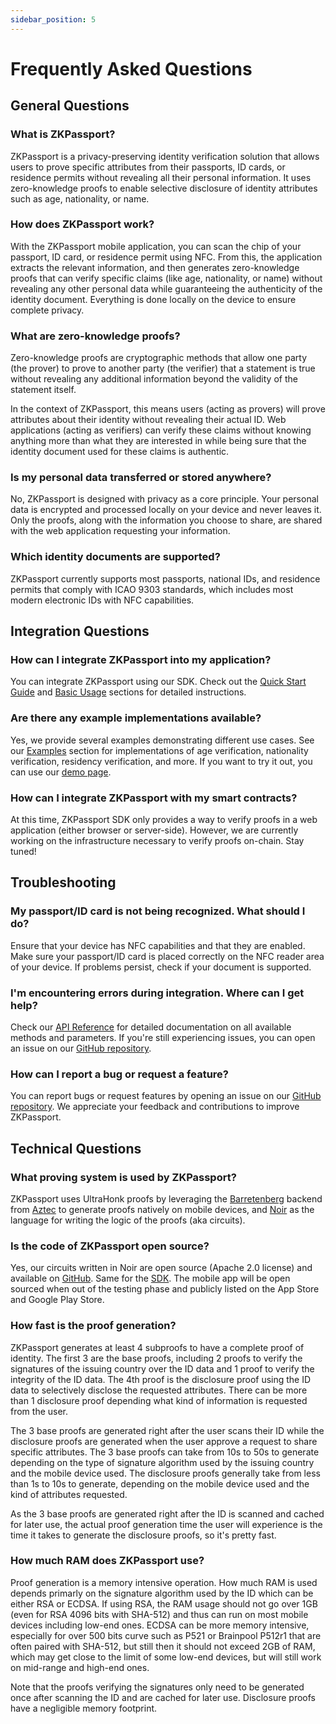 ```yaml
---
sidebar_position: 5
---
```


# Frequently Asked Questions

## General Questions

### What is ZKPassport?

ZKPassport is a privacy-preserving identity verification solution that allows users to prove specific attributes from their passports, ID cards, or residence permits without revealing all their personal information. It uses zero-knowledge proofs to enable selective disclosure of identity attributes such as age, nationality, or name.

### How does ZKPassport work?

With the ZKPassport mobile application, you can scan the chip of your passport, ID card, or residence permit using NFC. From this, the application extracts the relevant information, and then generates zero-knowledge proofs that can verify specific claims (like age, nationality, or name) without revealing any other personal data while guaranteeing the authenticity of the identity document. Everything is done locally on the device to ensure complete privacy.

### What are zero-knowledge proofs?

Zero-knowledge proofs are cryptographic methods that allow one party (the prover) to prove to another party (the verifier) that a statement is true without revealing any additional information beyond the validity of the statement itself.

In the context of ZKPassport, this means users (acting as provers) will prove attributes about their identity without revealing their actual ID. Web applications (acting as verifiers) can verify these claims without knowing anything more than what they are interested in while being sure that the identity document used for these claims is authentic.

### Is my personal data transferred or stored anywhere?

No, ZKPassport is designed with privacy as a core principle. Your personal data is encrypted and processed locally on your device and never leaves it. Only the proofs, along with the information you choose to share, are shared with the web application requesting your information.

### Which identity documents are supported?

ZKPassport currently supports most passports, national IDs, and residence permits that comply with ICAO 9303 standards, which includes most modern electronic IDs with NFC capabilities.

## Integration Questions

### How can I integrate ZKPassport into my application?

You can integrate ZKPassport using our SDK. Check out the [Quick Start Guide](/getting-started/quick-start) and [Basic Usage](/getting-started/basic-usage) sections for detailed instructions.

### Are there any example implementations available?

Yes, we provide several examples demonstrating different use cases. See our [Examples](/examples) section for implementations of age verification, nationality verification, residency verification, and more. If you want to try it out, you can use our [demo page](https://demo.zkpassport.id).

### How can I integrate ZKPassport with my smart contracts?

At this time, ZKPassport SDK only provides a way to verify proofs in a web application (either browser or server-side). However, we are currently working on the infrastructure necessary to verify proofs on-chain. Stay tuned!

## Troubleshooting

### My passport/ID card is not being recognized. What should I do?

Ensure that your device has NFC capabilities and that they are enabled. Make sure your passport/ID card is placed correctly on the NFC reader area of your device. If problems persist, check if your document is supported.

### I'm encountering errors during integration. Where can I get help?

Check our [API Reference](/api) for detailed documentation on all available methods and parameters. If you're still experiencing issues, you can open an issue on our [GitHub repository](https://github.com/zkpassport/zkpassport-sdk).

### How can I report a bug or request a feature?

You can report bugs or request features by opening an issue on our [GitHub repository](https://github.com/zkpassport/zkpassport-sdk). We appreciate your feedback and contributions to improve ZKPassport.

## Technical Questions

### What proving system is used by ZKPassport?

ZKPassport uses UltraHonk proofs by leveraging the [Barretenberg](https://github.com/AztecProtocol/aztec-packages/tree/master/barretenberg) backend from [Aztec](https://aztec.network/) to generate proofs natively on mobile devices, and [Noir](https://noir-lang.org/) as the language for writing the logic of the proofs (aka circuits).

### Is the code of ZKPassport open source?

Yes, our circuits written in Noir are open source (Apache 2.0 license) and available on [GitHub](https://github.com/zkpassport/circuits). Same for the [SDK](https://github.com/zkpassport/zkpassport-sdk). The mobile app will be open sourced when out of the testing phase and publicly listed on the App Store and Google Play Store.

### How fast is the proof generation?

ZKPassport generates at least 4 subproofs to have a complete proof of identity. The first 3 are the base proofs, including 2 proofs to verify the signatures of the issuing country over the ID data and 1 proof to verify the integrity of the ID data. The 4th proof is the disclosure proof using the ID data to selectively disclose the requested attributes. There can be more than 1 disclosure proof depending what kind of information is requested from the user.

The 3 base proofs are generated right after the user scans their ID while the disclosure proofs are generated when the user approve a request to share specific attributes. The 3 base proofs can take from 10s to 50s to generate depending on the type of signature algorithm used by the issuing country and the mobile device used. The disclosure proofs generally take from less than 1s to 10s to generate, depending on the mobile device used and the kind of attributes requested.

As the 3 base proofs are generated right after the ID is scanned and cached for later use, the actual proof generation time the user will experience is the time it takes to generate the disclosure proofs, so it's pretty fast.

### How much RAM does ZKPassport use?

Proof generation is a memory intensive operation. How much RAM is used depends primarly on the signature algorithm used by the ID which can be either RSA or ECDSA. If using RSA, the RAM usage should not go over 1GB (even for RSA 4096 bits with SHA-512) and thus can run on most mobile devices including low-end ones. ECDSA can be more memory intensive, especially for over 500 bits curve such as P521 or Brainpool P512r1 that are often paired with SHA-512, but still then it should not exceed 2GB of RAM, which may get close to the limit of some low-end devices, but will still work on mid-range and high-end ones.

Note that the proofs verifying the signatures only need to be generated once after scanning the ID and are cached for later use. Disclosure proofs have a negligible memory footprint.
